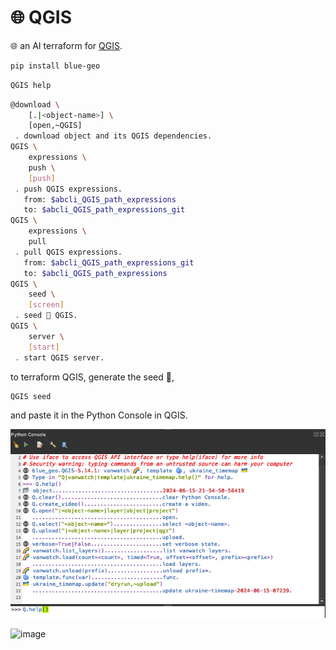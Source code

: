 # 🌐 QGIS

🌐 an AI terraform for [QGIS](https://www.qgis.org/).

```bash
pip install blue-geo
```

```bash
QGIS help
```
```bash
@download \
	[.|<object-name>] \
	[open,~QGIS]
 . download object and its QGIS dependencies.
QGIS \
	expressions \
	push \
	[push]
 . push QGIS expressions.
   from: $abcli_QGIS_path_expressions
   to: $abcli_QGIS_path_expressions_git
QGIS \
	expressions \
	pull
 . pull QGIS expressions.
   from: $abcli_QGIS_path_expressions_git
   to: $abcli_QGIS_path_expressions
QGIS \
	seed \
	[screen]
 . seed 🌱 QGIS.
QGIS \
	server \
	[start]
 . start QGIS server.
```

to terraform QGIS, generate the seed 🌱,

```bash
QGIS seed
```

and paste it in the Python Console in QGIS.

![image](https://github.com/kamangir/assets/blob/main/blue-geo/QGIS-python-console.png?raw=true)

![image](https://raw.githubusercontent.com/kamangir/assets/main/blue-geo/QGIS.png)
